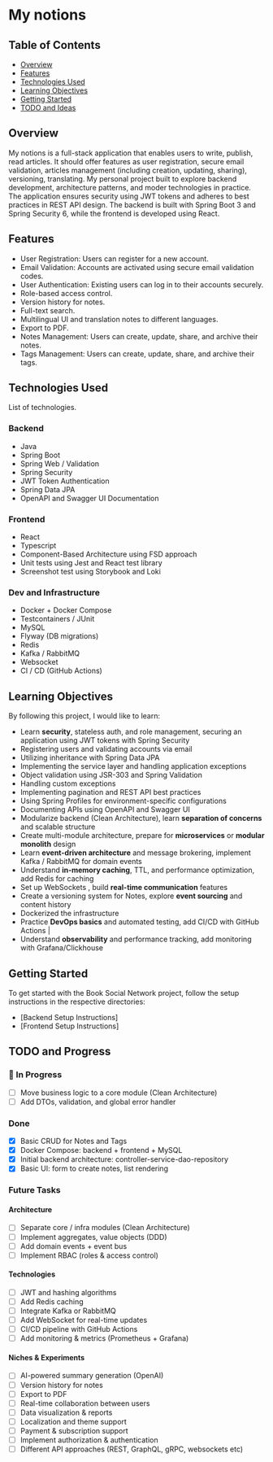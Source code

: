 # My notions

## Table of Contents
- [Overview](#overview)
- [Features](#features)
- [Technologies Used](#technologies-used)
- [Learning Objectives](#learning-objectives)
- [Getting Started](#getting-started)
- [TODO and Ideas](#note-and-ideas)

## Overview
My notions is a full-stack application that enables users to write, publish, read articles. It should offer features as user registration, secure email validation, articles management (including creation, updating, sharing), versioning, translating.
My personal project built to explore backend development, architecture patterns, and moder technologies in practice.
The application ensures security using JWT tokens and adheres to best practices in REST API design.
The backend is built with Spring Boot 3 and Spring Security 6, while the frontend is developed using React.

## Features
- User Registration: Users can register for a new account.
- Email Validation: Accounts are activated using secure email validation codes.
- User Authentication: Existing users can log in to their accounts securely.
- Role-based access control.
- Version history for notes.
- Full-text search.
- Multilingual UI and translation notes to different languages.
- Export to PDF.
- Notes Management: Users can create, update, share, and archive their notes.
- Tags Management: Users can create, update, share, and archive their tags.

## Technologies Used
List of technologies.

### Backend

- Java
- Spring Boot
- Spring Web / Validation
- Spring Security
- JWT Token Authentication
- Spring Data JPA
- OpenAPI and Swagger UI Documentation

### Frontend

- React
- Typescript
- Component-Based Architecture using FSD approach
- Unit tests using Jest and React test library
- Screenshot test using Storybook and Loki

### Dev and Infrastructure

- Docker + Docker Compose
- Testcontainers / JUnit
- MySQL
- Flyway (DB migrations)
- Redis
- Kafka / RabbitMQ
- Websocket
- CI / CD (GitHub Actions)

## Learning Objectives

By following this project, I would like to learn:

- Learn **security**, stateless auth, and role management, securing an application using JWT tokens with Spring Security
- Registering users and validating accounts via email
- Utilizing inheritance with Spring Data JPA
- Implementing the service layer and handling application exceptions
- Object validation using JSR-303 and Spring Validation
- Handling custom exceptions
- Implementing pagination and REST API best practices
- Using Spring Profiles for environment-specific configurations
- Documenting APIs using OpenAPI and Swagger UI
- Modularize backend (Clean Architecture), learn **separation of concerns** and scalable structure
- Create multi-module architecture, prepare for **microservices** or **modular monolith** design
- Learn **event-driven architecture** and message brokering, implement Kafka / RabbitMQ for domain events
- Understand **in-memory caching**, TTL, and performance optimization, add Redis for caching
- Set up WebSockets , build **real-time communication** features
- Create a versioning system for Notes, explore **event sourcing** and content history
- Dockerized the infrastructure
- Practice **DevOps basics** and automated testing, add CI/CD with GitHub Actions |
- Understand **observability** and performance tracking, add monitoring with Grafana/Clickhouse

## Getting Started

To get started with the Book Social Network project, follow the setup instructions in the respective directories:

- [Backend Setup Instructions]
- [Frontend Setup Instructions]

## TODO and Progress

### 🔄 In Progress
- [ ] Move business logic to a core module (Clean Architecture)
- [ ] Add DTOs, validation, and global error handler

### Done
- [x] Basic CRUD for Notes and Tags
- [x] Docker Compose: backend + frontend + MySQL
- [x] Initial backend architecture: controller-service-dao-repository
- [x] Basic UI: form to create notes, list rendering

### Future Tasks
#### Architecture
- [ ] Separate core / infra modules (Clean Architecture)
- [ ] Implement aggregates, value objects (DDD)
- [ ] Add domain events + event bus
- [ ] Implement RBAC (roles & access control)

#### Technologies
- [ ] JWT and hashing algorithms
- [ ] Add Redis caching
- [ ] Integrate Kafka or RabbitMQ
- [ ] Add WebSocket for real-time updates
- [ ] CI/CD pipeline with GitHub Actions
- [ ] Add monitoring & metrics (Prometheus + Grafana)

#### Niches & Experiments
- [ ] AI-powered summary generation (OpenAI)
- [ ] Version history for notes
- [ ] Export to PDF
- [ ] Real-time collaboration between users
- [ ] Data visualization & reports
- [ ] Localization and theme support
- [ ] Payment & subscription support
- [ ] Implement authorization & authentication
- [ ] Different API approaches (REST, GraphQL, gRPC, websockets etc)
